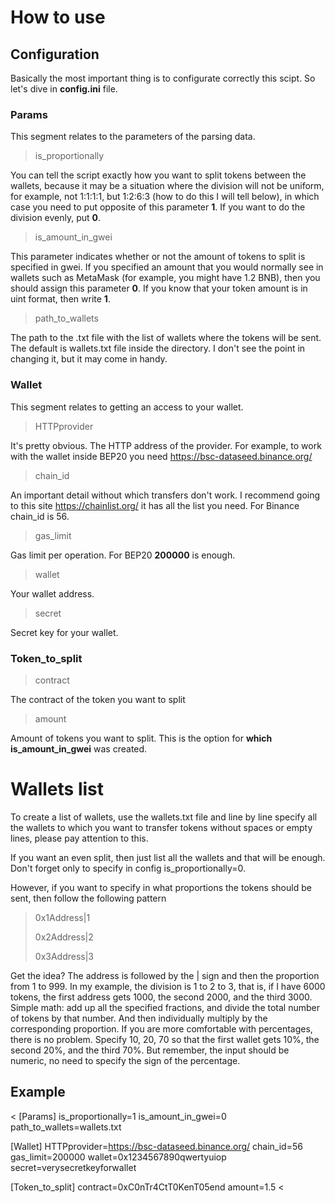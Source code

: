 # How to use

## Configuration
Basically the most important thing is to configurate correctly this scipt. So let's dive in **config.ini** file.

### Params
This segment relates to the parameters of the parsing data. 
> is_proportionally
>
You can tell the script exactly how you want to split tokens between the wallets, because it may be a situation where the division will not be uniform, for example, not 1:1:1:1, but 1:2:6:3 (how to do this I will tell below), in which case you need to put opposite of this parameter **1**. If you want to do the division evenly, put **0**.

> is_amount_in_gwei 
>
This parameter indicates whether or not the amount of tokens to split is specified in gwei. If you specified an amount that you would normally see in wallets such as MetaMask (for example, you might have 1.2 BNB), then you should assign this parameter **0**. If you know that your token amount is in uint format, then write **1**.
> path_to_wallets
>
The path to the .txt file with the list of wallets where the tokens will be sent. The default is wallets.txt file inside the directory. I don't see the point in changing it, but it may come in handy.

### Wallet
This segment relates to getting an access to your wallet.
> HTTPprovider
>
It's pretty obvious. The HTTP address of the provider. For example, to work with the wallet inside BEP20 you need https://bsc-dataseed.binance.org/
> chain_id
>
An important detail without which transfers don't work. I recommend going to this site https://chainlist.org/ it has all the list you need. For Binance chain_id is 56.
> gas_limit
>
Gas limit per operation. For BEP20 **200000** is enough.
> wallet
>
Your wallet address.
> secret
>
Secret key for your wallet.

### Token_to_split
> contract
>
The contract of the token you want to split
> amount
> 
Amount of tokens you want to split. This is the option for **which is_amount_in_gwei** was created. 

# Wallets list
To create a list of wallets, use the wallets.txt file and line by line specify all the wallets to which you want to transfer tokens without spaces or empty lines, please pay attention to this. 

If you want an even split, then just list all the wallets and that will be enough. Don't forget only to specify in config is_proportionally=0. 

However, if you want to specify in what proportions the tokens should be sent, then follow the following pattern
> 0x1Address|1
> 
> 0x2Address|2
> 
> 0x3Address|3
>
Get the idea? The address is followed by the | sign and then the proportion from 1 to 999. In my example, the division is 1 to 2 to 3, that is, if I have 6000 tokens, the first address gets 1000, the second 2000, and the third 3000. Simple math: add up all the specified fractions, and divide the total number of tokens by that number.  And then individually multiply by the corresponding proportion. If you are more comfortable with percentages, there is no problem. Specify 10, 20, 70 so that the first wallet gets 10%, the second 20%, and the third 70%. But remember, the input should be numeric, no need to specify the sign of the percentage.

## Example
< [Params]
is_proportionally=1
is_amount_in_gwei=0
path_to_wallets=wallets.txt

[Wallet]
HTTPprovider=https://bsc-dataseed.binance.org/
chain_id=56
gas_limit=200000
wallet=0x1234567890qwertyuiop
secret=verysecretkeyforwallet

[Token_to_split]
contract=0xC0nTr4CtT0KenT05end
amount=1.5
<
